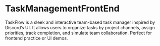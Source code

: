 # TaskManagementFrontEnd
TaskFlow is a sleek and interactive team-based task manager inspired by Discord’s UI. It allows users to organize tasks by project channels, assign priorities, track completion, and simulate team collaboration. Perfect for frontend practice or UI demos.

